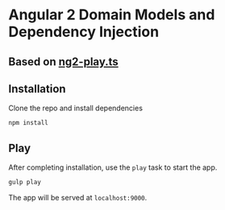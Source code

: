 # Angular 2 Domain Models and Dependency Injection
## Based on [ng2-play.ts](https://github.com/pkozlowski-opensource/ng2-play)

## Installation

Clone the repo and install dependencies

```bash
npm install
```

## Play

After completing installation, use the `play` task to start the app.

```bash
gulp play
```

The app will be served at `localhost:9000`.